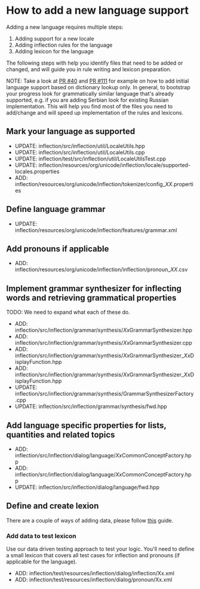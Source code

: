 # How to add a new language support

Adding a new language requires multiple steps:
1. Adding support for a new locale
2. Adding inflection rules for the language
3. Adding lexicon for the language

The following steps with help you identify files that need to be added or changed, and will guide you in rule writing and lexicon preparation.

NOTE: Take a look at [PR #40](https://github.com/unicode-org/inflection/pull/40) and [PR #111](https://github.com/unicode-org/inflection/pull/111) for example on how to add initial language support based on dictionary lookup only.
In general, to bootstrap your progress look for grammatically similar language that's already supported, e.g. if you are adding Serbian look for existing Russian implementation.
This will help you find most of the files you need to add/change and will speed up implementation of the rules and lexicons.

## Mark your language as supported
* UPDATE: inflection/src/inflection/util/LocaleUtils.hpp
* UPDATE: inflection/src/inflection/util/LocaleUtils.cpp
* UPDATE: inflection/test/src/inflection/util/LocaleUtilsTest.cpp
* UPDATE: inflection/resources/org/unicode/inflection/locale/supported-locales.properties
* ADD: inflection/resources/org/unicode/inflection/tokenizer/config_*XX*.properties

## Define language grammar
* UPDATE: inflection/resources/org/unicode/inflection/features/grammar.xml

## Add pronouns if applicable
* ADD: inflection/resources/org/unicode/inflection/inflection/pronoun_*XX*.csv

## Implement grammar synthesizer for inflecting words and retrieving grammatical properties
TODO: We need to expand what each of these do.
* ADD: inflection/src/inflection/grammar/synthesis/*Xx*GrammarSynthesizer.hpp
* ADD: inflection/src/inflection/grammar/synthesis/*Xx*GrammarSynthesizer.cpp
* ADD: inflection/src/inflection/grammar/synthesis/*Xx*GrammarSynthesizer_*Xx*DisplayFunction.hpp
* ADD: inflection/src/inflection/grammar/synthesis/*Xx*GrammarSynthesizer_*Xx*DisplayFunction.hpp
* UPDATE: inflection/src/inflection/grammar/synthesis/GrammarSynthesizerFactory.cpp
* UPDATE: inflection/src/inflection/grammar/synthesis/fwd.hpp

## Add language specific properties for lists, quantities and related topics
* ADD: inflection/src/inflection/dialog/language/*Xx*CommonConceptFactory.hpp
* ADD: inflection/src/inflection/dialog/language/*Xx*CommonConceptFactory.hpp
* UPDATE: inflection/src/inflection/dialog/language/fwd.hpp

## Define and create lexion
There are a couple of ways of adding data, please follow [this](./add_lexicon_data.md) guide.

### Add data to test lexicon
Use our data driven testing approach to test your logic. You'll need to define a small lexicon that covers all test cases for inflection and pronouns (if applicable for the language).

* ADD: inflection/test/resources/inflection/dialog/inflection/Xx.xml
* ADD: inflection/test/resources/inflection/dialog/pronoun/Xx.xml
